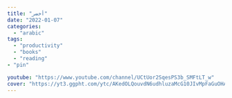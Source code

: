 ```yaml
---
title: "أخضر"
date: "2022-01-07"
categories:
  - "arabic"
tags:
  - "productivity"
  - "books"
  - "reading"
- "pin"

youtube: "https://www.youtube.com/channel/UCtUor2SqesPS3b_SMFtLT_w"
cover: "https://yt3.ggpht.com/ytc/AKedOLQouvdN6udhluzaMcG10JIvMpFaGuOHAwOG7vgdPA=s88-c-k-c0x00ffffff-no-rj"
---
```

